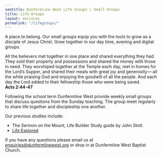 ```yaml
---
seotitle: Dunfermline West Life Groups | Small Groups
title: Life Groups
layout: services
permalink: "/lifegroups/"
---
```

<div class='row'>
<div class="col-sm-12">
A place to belong. Our small groups equip you with the tools to grow as a disciple of Jesus Christ. Grow together in our day time, evening and digital groups.
    
<p class='verse'>
    All the believers met together in one place and shared everything they had. They sold their property and possessions and shared the money with those in need. They worshiped together at the Temple each day, met in homes for the Lord’s Supper, and shared their meals with great joy and generosity— all the while praising God and enjoying the goodwill of all the people. And each day the Lord added to their fellowship those who were being saved.
    <br /><strong>Acts 2:44-47</strong>
</p>

Following the school term Dunfermline West provide weekly small groups that discuss questions from the Sunday teaching. The group meet regularly to share life together and discipleship one another.
    
Our previous studies include:
* The Sermon on the Mount, Life Builder Study guide by John Stott.
* <a href='{{ site.url }}/lifeexplored' >Life Explored</a>

If you have any questions please email us at <a href='mailto:enquiries@dunfermlinewest.org?subject=small-groups'>enquiries@dunfermlinewest.org</a> or drop in at Dunfermline West Baptist Church.

</div>
</div>